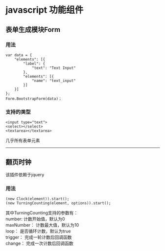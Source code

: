 # javascript 功能组件

## 表单生成模块Form
### 用法
	var data = {                                                        
    	"elements": [{
    		"label": {                       
        		"text": "Text Input"                                 
    		},
    		"elements": [{
    		    "name": "text_input"                                                             
        	}]                                                                                   
    	}]
  	};
  	Form.BootstrapForm(data)；
### 支持的类型
    <input type="text">
    <select></select>
    <textarea></textarea>
几乎所有表单元素
***

## 翻页时钟
该插件依赖于jquery
### 用法
	(new Clock(element)).start();
	(new TurningCounting(element, options)).start();
其中TurningCounting支持的参数有：  
number: 计数开始值，默认为0  
maxNumber： 计数最大值，默认为10  
loop： 是否循环计数，默认为true  
trigger： 完成一轮计数后回调函数  
change： 完成一次计数后回调函数

